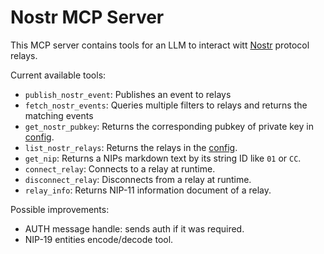 # Nostr MCP Server

This MCP server contains tools for an LLM to interact witt [Nostr](https://nostr.com) protocol relays.

Current available tools:

- `publish_nostr_event`: Publishes an event to relays
- `fetch_nostr_events`: Queries multiple filters to relays and returns the matching events
- `get_nostr_pubkey`: Returns the corresponding pubkey of private key in [config](./config.toml).
- `list_nostr_relays`: Returns the relays in the [config](./config.toml).
- `get_nip`: Returns a NIPs markdown text by its string ID like `01` or `CC`.
- `connect_relay`: Connects to a relay at runtime.
- `disconnect_relay`: Disconnects from a relay at runtime.
- `relay_info`: Returns NIP-11 information document of a relay.

Possible improvements:

- AUTH message handle: sends auth if it was required.
- NIP-19 entities encode/decode tool.